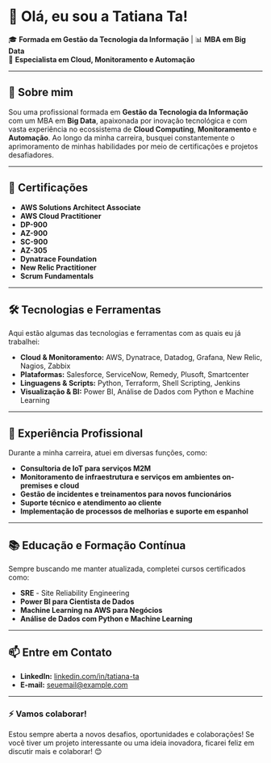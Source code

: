 # 👋 Olá, eu sou a Tatiana Ta!

🎓 **Formada em Gestão da Tecnologia da Informação** | 📊 **MBA em Big Data**  
💼 **Especialista em Cloud, Monitoramento e Automação**

---

## 🚀 Sobre mim

Sou uma profissional formada em **Gestão da Tecnologia da Informação** com um MBA em **Big Data**, apaixonada por inovação tecnológica e com vasta experiência no ecossistema de **Cloud Computing**, **Monitoramento** e **Automação**. Ao longo da minha carreira, busquei constantemente o aprimoramento de minhas habilidades por meio de certificações e projetos desafiadores.

---

## 🎯 Certificações

- **AWS Solutions Architect Associate**
- **AWS Cloud Practitioner**
- **DP-900**
- **AZ-900**
- **SC-900**
- **AZ-305**
- **Dynatrace Foundation**
- **New Relic Practitioner**
- **Scrum Fundamentals**

---

## 🛠️ Tecnologias e Ferramentas

Aqui estão algumas das tecnologias e ferramentas com as quais eu já trabalhei:

- **Cloud & Monitoramento:** AWS, Dynatrace, Datadog, Grafana, New Relic, Nagios, Zabbix
- **Plataformas:** Salesforce, ServiceNow, Remedy, Plusoft, Smartcenter
- **Linguagens & Scripts:** Python, Terraform, Shell Scripting, Jenkins
- **Visualização & BI:** Power BI, Análise de Dados com Python e Machine Learning

---

## 🌟 Experiência Profissional

Durante a minha carreira, atuei em diversas funções, como:

- **Consultoria de IoT para serviços M2M**
- **Monitoramento de infraestrutura e serviços em ambientes on-premises e cloud**
- **Gestão de incidentes e treinamentos para novos funcionários**
- **Suporte técnico e atendimento ao cliente**
- **Implementação de processos de melhorias e suporte em espanhol**

---

## 📚 Educação e Formação Contínua

Sempre buscando me manter atualizada, completei cursos certificados como:

- **SRE** - Site Reliability Engineering
- **Power BI para Cientista de Dados**
- **Machine Learning na AWS para Negócios**
- **Análise de Dados com Python e Machine Learning**

---

## 📫 Entre em Contato

- **LinkedIn:** [linkedin.com/in/tatiana-ta](https://www.linkedin.com/in/tatiana-ta)  
- **E-mail:** [seuemail@example.com](mailto:seuemail@example.com)

---

### ⚡ Vamos colaborar!

Estou sempre aberta a novos desafios, oportunidades e colaborações! Se você tiver um projeto interessante ou uma ideia inovadora, ficarei feliz em discutir mais e colaborar! 😊
